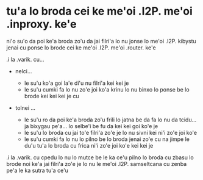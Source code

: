 # tu'a lo broda cei ke me'oi .I2P. me'oi .inproxy. ke'e
ni'o su'o da poi ke'a broda zo'u da jai filri'a lo nu jonse lo me'oi .I2P. kibystu jenai cu ponse lo brode cei ke me'oi .I2P. me'oi .router. ke'e

.i la .varik. cu...

* nelci...

  * le su'u ko'a goi la'e di'u nu filri'a kei kei je
  * le su'u cumki fa lo nu zo'e joi ko'a krinu lo nu binxo lo ponse be lo brode kei kei kei je cu

* tolnei ...

  * le su'u ro da poi ke'a broda zo'u frili lo jatna be da fa lo nu da tcidu... ja bixygau pe'a... lo selbe'i be fu da kei kei goi ko'e je
  * le su'u lo broda cu jai to'e filri'a zo'e je lo nu sivni kei ni'i zo'e joi ko'e
  * le su'u cumki fa lo nu lo pilno be lo broda jenai zo'e cu na jimpe le du'u tu'a lo broda cu frica ni'i zo'e joi ko'e kei kei je

.i la .varik. cu cpedu lo nu lo mutce be le ka ce'u pilno lo broda cu zbasu lo brode noi ke'a jai filri'a zo'e je lo nu le me'oi .I2P. samseltcana cu zenba pe'a le ka sutra tu'a ce'u
